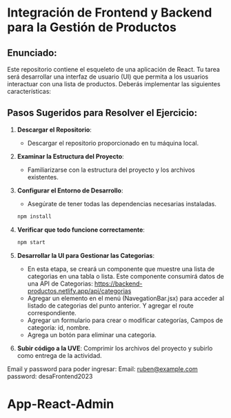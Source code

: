 # Integración de Frontend y Backend para la Gestión de Productos

## Enunciado:

Este repositorio contiene el esqueleto de una aplicación de React. Tu tarea será desarrollar una interfaz de usuario (UI) que permita a los usuarios interactuar con una lista de productos. Deberás implementar las siguientes características:

## Pasos Sugeridos para Resolver el Ejercicio:

1. **Descargar el Repositorio**:
    - Descargar el repositorio proporcionado en tu máquina local.

2. **Examinar la Estructura del Proyecto**:
    - Familiarizarse con la estructura del proyecto y los archivos existentes.

3. **Configurar el Entorno de Desarrollo**:
    - Asegúrate de tener todas las dependencias necesarias instaladas.

   ```bash
   npm install
   ```
     
4. **Verificar que todo funcione correctamente**:

   ```bash
   npm start
   ```

5. **Desarrollar la UI para Gestionar las Categorias**: 
    - En esta etapa, se creará un componente que muestre una lista de categorias en una tabla o lista. Este componente consumirá datos de una API de Categorias:
    https://backend-productos.netlify.app/api/categorias
    - Agregar un elemento en el menú (NavegationBar.jsx) para acceder al listado de categorias del punto anterior. Y agregar el route correspondiente. 
    - Agregar un formulario para crear o modificar categorías,  Campos de categoría: id, nombre.
    - Agrega un botón para eliminar una categoria.
  
6. **Subir código a la UVE**:
   Comprimir los archivos del proyecto y subirlo como entrega de la actividad.

Email y password para poder ingresar:
Email: ruben@example.com
password: desaFrontend2023

# App-React-Admin
